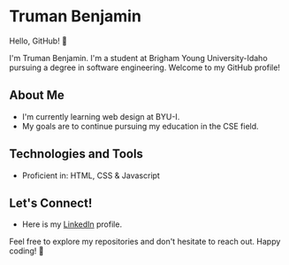 # Truman Benjamin

Hello, GitHub! 👋

I'm Truman Benjamin. I'm a student at Brigham Young University-Idaho pursuing a degree in software engineering. Welcome to my GitHub profile!

## About Me

- I'm currently learning web design at BYU-I. 
- My goals are to continue pursuing my education in the CSE field. 

## Technologies and Tools

- Proficient in: HTML, CSS & Javascript

## Let's Connect!

- Here is my [LinkedIn](www.linkedin.com/in/truman-benjamin) profile.

Feel free to explore my repositories and don't hesitate to reach out. Happy coding! 🚀
